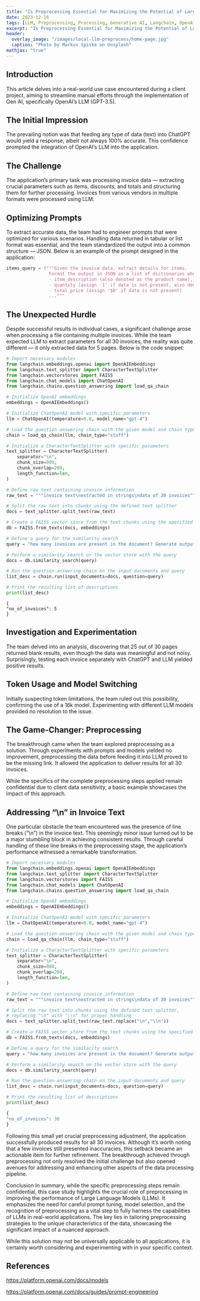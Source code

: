```yaml
---
title: "Is Preprocessing Essential for Maximizing the Potential of Large Language Models (LLMs)?"
date: 2023-12-16
tags: [LLM, Preprocessing, Processing, Generative AI, Langchain, OpenAI]
excerpt: "Is Preprocessing Essential for Maximizing the Potential of Large Language Models (LLMs)?"
header:
  overlay_image: "/images/local-llm-preprocess/home-page.jpg"
  caption: "Photo by Markus Spiske on Unsplash"
mathjax: "true"
---
```


## Introduction
This article delves into a real-world use case encountered during a client project, aiming to streamline manual efforts through the implementation of Gen AI, specifically OpenAI’s LLM (GPT-3.5).

## The Initial Impression
The prevailing notion was that feeding any type of data (text) into ChatGPT would yield a response, albeit not always 100% accurate. This confidence prompted the integration of OpenAI’s LLM into the application.

## The Challenge
The application’s primary task was processing invoice data — extracting crucial parameters such as items, discounts, and totals and structuring them for further processing. Invoices from various vendors in multiple formats were processed using LLM.

## Optimizing Prompts
To extract accurate data, the team had to engineer prompts that were optimized for various scenarios. Handling data returned in tabular or list format was essential, and the team standardized the output into a common structure — JSON. Below is an example of the prompt designed in the application:

```python
items_query = f"""Given the invoice data, extract details for items.
                Format the output in JSON as a list of dictionaries where the keys are:
                - item_description (also denoted as the product name),
                - quantity (assign '1' if data is not present, also denoted by 'qty'),
                - total_price (assign '$0' if data is not present)
                ..."""
```

## The Unexpected Hurdle
Despite successful results in individual cases, a significant challenge arose when processing a file containing multiple invoices. While the team expected LLM to extract parameters for all 30 invoices, the reality was quite different — it only extracted data for 5 pages. Below is the code snippet:

```python
# Import necessary modules
from langchain.embeddings.openai import OpenAIEmbeddings
from langchain.text_splitter import CharacterTextSplitter
from langchain.vectorstores import FAISS
from langchain.chat_models import ChatOpenAI
from langchain.chains.question_answering import load_qa_chain

# Initialize OpenAI embeddings
embeddings = OpenAIEmbeddings()

# Initialize ChatOpenAI model with specific parameters
llm = ChatOpenAI(temperature=0.0, model_name="gpt-4")

# Load the question-answering chain with the given model and chain type
chain = load_qa_chain(llm, chain_type="stuff")

# Initialize a CharacterTextSplitter with specific parameters
text_splitter = CharacterTextSplitter(
    separator="\n",
    chunk_size=800,
    chunk_overlap=200,
    length_function=len,
)

# Define raw text containing invoice information
raw_text = """invoice text\nextracted in strings\ndata of 30 invoices"""

# Split the raw text into chunks using the defined text splitter
docs = text_splitter.split_text(raw_text)

# Create a FAISS vector store from the text chunks using the specified embeddings
db = FAISS.from_texts(docs, embeddings)

# Define a query for the similarity search
query = "how many invoices are present in the document? Generate output in json format with keys no_of_invoices"

# Perform a similarity search on the vector store with the query
docs = db.similarity_search(query)

# Run the question-answering chain on the input documents and query
list_desc = chain.run(input_documents=docs, question=query)

# Print the resulting list of descriptions
print(list_desc)
```

```
{
"no_of_invoices": 5
}
```

## Investigation and Experimentation
The team delved into an analysis, discovering that 25 out of 30 pages returned blank results, even though the data was meaningful and not noisy. Surprisingly, testing each invoice separately with ChatGPT and LLM yielded positive results.

## Token Usage and Model Switching
Initially suspecting token limitations, the team ruled out this possibility, confirming the use of a 16k model. Experimenting with different LLM models provided no resolution to the issue.

## The Game-Changer: Preprocessing
The breakthrough came when the team explored preprocessing as a solution. Through experiments with prompts and models yielded no improvement, preprocessing the data before feeding it into LLM proved to be the missing link. It allowed the application to deliver results for all 30 invoices.

While the specifics of the complete preprocessing steps applied remain confidential due to client data sensitivity, a basic example showcases the impact of this approach.

## Addressing “\n” in Invoice Text
One particular obstacle the team encountered was the presence of line breaks (“\n”) in the invoice text. This seemingly minor issue turned out to be a major stumbling block in achieving consistent results. Through careful handling of these line breaks in the preprocessing stage, the application’s performance witnessed a remarkable transformation.

```python
# Import necessary modules
from langchain.embeddings.openai import OpenAIEmbeddings
from langchain.text_splitter import CharacterTextSplitter
from langchain.vectorstores import FAISS
from langchain.chat_models import ChatOpenAI
from langchain.chains.question_answering import load_qa_chain

# Initialize OpenAI embeddings
embeddings = OpenAIEmbeddings()

# Initialize ChatOpenAI model with specific parameters
llm = ChatOpenAI(temperature=0.0, model_name="gpt-4")

# Load the question-answering chain with the given model and chain type
chain = load_qa_chain(llm, chain_type="stuff")

# Initialize a CharacterTextSplitter with specific parameters
text_splitter = CharacterTextSplitter(
    separator="\n",
    chunk_size=800,
    chunk_overlap=200,
    length_function=len,
)

# Define raw text containing invoice information
raw_text = """invoice text\nextracted in strings\ndata of 30 invoices"""

# Split the raw text into chunks using the defined text splitter,
# replacing "\n" with "\\n" for proper handling
docs = text_splitter.split_text(raw_text.replace("\n","\\n"))

# Create a FAISS vector store from the text chunks using the specified embeddings
db = FAISS.from_texts(docs, embeddings)

# Define a query for the similarity search
query = "how many invoices are present in the document? Generate output in json format with keys no_of_invoices"

# Perform a similarity search on the vector store with the query
docs = db.similarity_search(query)

# Run the question-answering chain on the input documents and query
list_desc = chain.run(input_documents=docs, question=query)

# Print the resulting list of descriptions
print(list_desc)
```

```python
{
"no_of_invoices": 30
}
```

Following this small yet crucial preprocessing adjustment, the application successfully produced results for all 30 invoices. Although it’s worth noting that a few invoices still presented inaccuracies, this setback became an actionable item for further refinement. The breakthrough achieved through preprocessing not only resolved the initial challenge but also opened avenues for addressing and enhancing other aspects of the data processing pipeline.

Conclusion
In summary, while the specific preprocessing steps remain confidential, this case study highlights the crucial role of preprocessing in improving the performance of Large Language Models (LLMs). It emphasizes the need for careful prompt tuning, model selection, and the recognition of preprocessing as a vital step to fully harness the capabilities of LLMs in real-world applications. The key lies in tailoring preprocessing strategies to the unique characteristics of the data, showcasing the significant impact of a nuanced approach.

While this solution may not be universally applicable to all applications, it is certainly worth considering and experimenting with in your specific context.

## References
https://platform.openai.com/docs/models

https://platform.openai.com/docs/guides/prompt-engineering